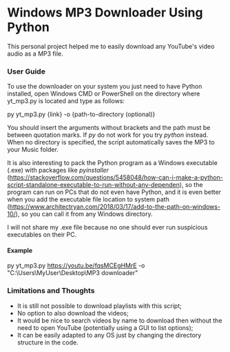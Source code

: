 # Windows MP3 Downloader Using Python

This personal project helped me to easily download any YouTube's video audio as a MP3 file.

### User Guide

To use the downloader on your system you just need to have Python installed, open Windows CMD 
or PowerShell on the directory where yt_mp3.py is located and type as follows:

py yt_mp3.py {link} -o {path-to-directory (optional)}

You should insert the arguments without brackets and the path must be between quotation marks. If _py_ do not work for you try _python_ instead. 
When no directory is specified, the script automatically saves the MP3 to your Music folder.

It is also interesting to pack the Python program as a Windows executable (.exe) with packages like _pyinstaller_ 
(https://stackoverflow.com/questions/5458048/how-can-i-make-a-python-script-standalone-executable-to-run-without-any-dependen), so the program can run
on PCs that do not even have Python, and it is even better when you add the executable file location to system path 
(https://www.architectryan.com/2018/03/17/add-to-the-path-on-windows-10/), so you can call it from any Windows directory.

I will not share my .exe file because no one should ever run suspicious executables on their PC.

#### Example
py yt_mp3.py https://youtu.be/fqsMCEgHMrE -o "C:\Users\MyUser\Desktop\MP3 downloader"

### Limitations and Thoughts

- It is still not possible to download playlists with this script;
- No option to also download the videos;
- It would be nice to search videos by name to download then without the need to open YouTube (potentially using a GUI to list options);
- It can be easily adapted to any OS just by changing the directory structure in the code.

